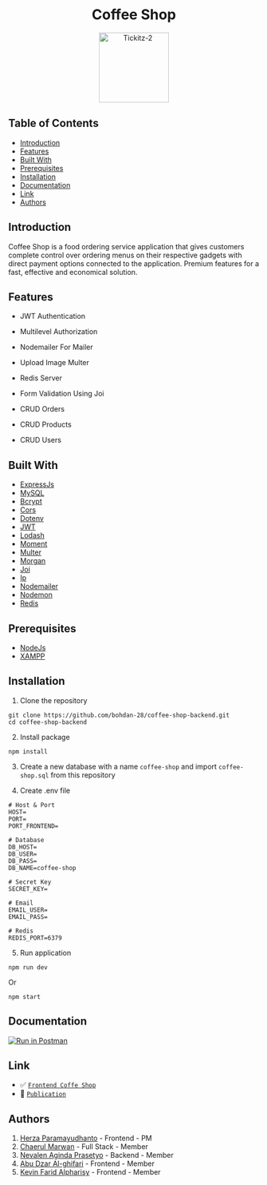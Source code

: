 <h1 align="center">Coffee Shop</h1>
<p align="center">
  <a href="https://coffee-shop-bohdan.netlify.app/" target="_blank"><img height="140" src="https://user-images.githubusercontent.com/55057008/119323729-3afbaf80-bca9-11eb-85eb-b0d6b67a2c33.png" alt="Tickitz-2" border="0" /></a>
</p>


## Table of Contents

- [Introduction](#introduction)
- [Features](#features)
- [Built With](#built-with)
- [Prerequisites](#prerequisites)
- [Installation](#installation)
- [Documentation](#documentation)
- [Link](#link)
- [Authors](#authors)

## Introduction

Coffee Shop is a food ordering service application that gives customers complete control over ordering menus on their respective gadgets with direct payment options connected to the application. Premium features for a fast, effective and economical solution.

## Features

- JWT Authentication

- Multilevel Authorization

- Nodemailer For Mailer

- Upload Image Multer

- Redis Server

- Form Validation Using Joi

- CRUD Orders

- CRUD Products

- CRUD Users

## Built With

- [ExpressJs](https://www.npmjs.com/package/express)
- [MySQL](https://www.npmjs.com/package/mysql2)
- [Bcrypt](https://www.npmjs.com/package/bcrypt)
- [Cors](https://www.npmjs.com/package/cors)
- [Dotenv](https://www.npmjs.com/package/dotenv)
- [JWT](https://www.npmjs.com/package/jsonwebtoken)
- [Lodash](https://www.npmjs.com/package/lodash)
- [Moment](https://www.npmjs.com/package/moment)
- [Multer](https://www.npmjs.com/package/multer)
- [Morgan](https://www.npmjs.com/package/morgan)
- [Joi](https://www.npmjs.com/package/joi)
- [Ip](https://www.npmjs.com/package/ip)
- [Nodemailer](https://www.npmjs.com/package/nodemailer)
- [Nodemon](https://www.npmjs.com/package/nodemon)
- [Redis](https://www.npmjs.com/package/redis)

## Prerequisites

- [NodeJs](https://nodejs.org/en/download/)
- [XAMPP](https://www.apachefriends.org/index.html)

## Installation

1. Clone the repository

```
git clone https://github.com/bohdan-28/coffee-shop-backend.git
cd coffee-shop-backend
```

2. Install package

```
npm install
```

3. Create a new database with a name `coffee-shop` and import `coffee-shop.sql` from this repository

4. Create .env file

```
# Host & Port
HOST=
PORT=
PORT_FRONTEND=

# Database
DB_HOST=
DB_USER=
DB_PASS=
DB_NAME=coffee-shop

# Secret Key
SECRET_KEY=

# Email
EMAIL_USER=
EMAIL_PASS=

# Redis
REDIS_PORT=6379
```

5. Run application

```
npm run dev
```

Or

```
npm start
```

## Documentation

[![Run in Postman](https://run.pstmn.io/button.svg)](https://documenter.getpostman.com/view/11970262/TzCV4Qae)

## Link

- :white_check_mark: [`Frontend Coffe Shop`](https://github.com/bohdan-28/coffee-shop-frontend)
- :rocket: [`Publication`](https://coffee-shop-bohdan.netlify.app/)

## Authors

1.  [Herza Paramayudhanto](https://github.com/herzaparam) - Frontend - PM
2.  [Chaerul Marwan](https://github.com/chaerulmarwan20) - Full Stack - Member
3.  [Nevalen Aginda Prasetyo](https://github.com/nevalenaginda) - Backend - Member
4.  [Abu Dzar Al-ghifari](https://github.com/abudzr) - Frontend - Member
5.  [Kevin Farid Alpharisy](https://github.com/kevinfaridap) - Frontend - Member

